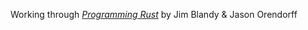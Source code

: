 Working through <a href="https://www.amazon.com/Programming-Rust-Fast-Systems-Development/dp/1491927283"><i>Programming Rust</i></a> by Jim Blandy & Jason Orendorff